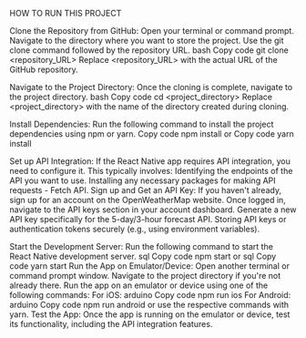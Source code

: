 HOW TO RUN THIS PROJECT

Clone the Repository from GitHub:
Open your terminal or command prompt.
Navigate to the directory where you want to store the project.
Use the git clone command followed by the repository URL.
bash
Copy code
git clone <repository_URL>
Replace <repository_URL> with the actual URL of the GitHub repository.

Navigate to the Project Directory:
Once the cloning is complete, navigate to the project directory.
bash
Copy code
cd <project_directory>
Replace <project_directory> with the name of the directory created during cloning.

Install Dependencies:
Run the following command to install the project dependencies using npm or yarn.
Copy code
npm install
or
Copy code
yarn install

Set up API Integration:
If the React Native app requires API integration, you need to configure it. This typically involves:
Identifying the endpoints of the API you want to use.
Installing any necessary packages for making API requests -  Fetch API.
Sign up and Get an API Key:
If you haven't already, sign up for an account on the OpenWeatherMap website.
Once logged in, navigate to the API keys section in your account dashboard.
Generate a new API key specifically for the 5-day/3-hour forecast API.
Storing API keys or authentication tokens securely (e.g., using environment variables).

Start the Development Server:
Run the following command to start the React Native development server.
sql
Copy code
npm start
or
sql
Copy code
yarn start
Run the App on Emulator/Device:
Open another terminal or command prompt window.
Navigate to the project directory if you're not already there.
Run the app on an emulator or device using one of the following commands:
For iOS:
arduino
Copy code
npm run ios
For Android:
arduino
Copy code
npm run android
or use the respective commands with yarn.
Test the App:
Once the app is running on the emulator or device, test its functionality, including the API integration features.
